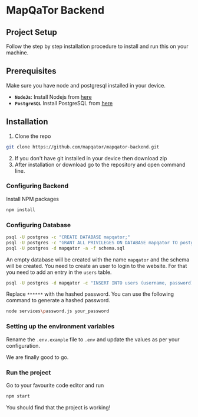 # MapQaTor Backend

## Project Setup

Follow the step by step installation procedure to install and run this on your machine.

## Prerequisites

Make sure you have node and postgresql installed in your device.

- **`NodeJs`**: Install Nodejs from [here](https://nodejs.org/en/download/)
- **`PostgreSQL`** Install PostgreSQL from [here](https://www.postgresql.org/download/)


## Installation <a name="configuration"></a>

1.  Clone the repo

```sh
git clone https://github.com/mapqator/mapqator-backend.git
```

2.  If you don't have git installed in your device then download zip
3.  After installation or download go to the repository and open command line.

### Configuring Backend

Install NPM packages

```sh
npm install
```

### Configuring Database

```sh
psql -U postgres -c "CREATE DATABASE mapqator;"
psql -U postgres -c "GRANT ALL PRIVILEGES ON DATABASE mapqator TO postgres;"
psql -U postgres -d mapqator -a -f schema.sql
```

An empty database will be created with the name `mapqator` and the schema will be created. You need to create an user to login to the website. For that you need to add an entry in the `users` table.

```sh
psql -U postgres -d mapqator -c "INSERT INTO users (username, password) VALUES ('your_username', '******');"
```

Replace `******` with the hashed password. You can use the following command to generate a hashed password.

```sh
node services\password.js your_password
```

### Setting up the environment variables

Rename the `.env.example` file to `.env` and update the values as per your configuration.

We are finally good to go.

### Run the project

Go to your favourite code editor and run

```sh
npm start
```

You should find that the project is working!